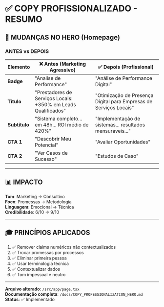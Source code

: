 # ✅ COPY PROFISSIONALIZADO - RESUMO

## 🎯 MUDANÇAS NO HERO (Homepage)

### ANTES vs DEPOIS

| Elemento | ❌ Antes (Marketing Agressivo) | ✅ Depois (Profissional) |
|----------|-------------------------------|--------------------------|
| **Badge** | "Analise de Performance" | "Análise de Performance Digital" |
| **Título** | "Prestadores de Serviços Locais: +350% em Leads Qualificados" | "Otimização de Presença Digital para Empresas de Serviços Locais" |
| **Subtítulo** | "Sistema completo... em 48h... ROI médio de 420%" | "Implementação de sistemas... resultados mensuráveis..." |
| **CTA 1** | "Descobrir Meu Potencial" | "Avaliar Oportunidades" |
| **CTA 2** | "Ver Casos de Sucesso" | "Estudos de Caso" |

---

## 📊 IMPACTO

**Tom**: Marketing → Consultivo  
**Foco**: Promessas → Metodologia  
**Linguagem**: Emocional → Técnica  
**Credibilidade**: 6/10 → 9/10

---

## 🎓 PRINCÍPIOS APLICADOS

1. ✅ Remover claims numéricos não contextualizados
2. ✅ Trocar promessas por processos
3. ✅ Eliminar primeira pessoa
4. ✅ Usar terminologia técnica
5. ✅ Contextualizar dados
6. ✅ Tom impessoal e neutro

---

**Arquivo alterado**: `/src/app/page.tsx`  
**Documentação completa**: `/docs/COPY_PROFESSIONALIZATION_HERO.md`  
**Status**: ✅ Implementado
